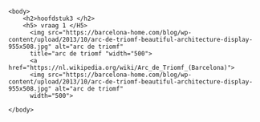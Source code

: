 <html>
    <head>
        <title> Hoofdstuk 3 opdracht 1 </title>
    </head>

    <body>
        <h2>hoofdstuk3 </h2>
        <h5> vraag 1 </H5>
          <img src="https://barcelona-home.com/blog/wp-content/upload/2013/10/arc-de-triomf-beautiful-architecture-display-955x508.jpg" alt="arc de triomf"
          title="arc de triomf "width="500">
          <a href="https://nl.wikipedia.org/wiki/Arc_de_Triomf_(Barcelona)">
          <img src="https://barcelona-home.com/blog/wp-content/upload/2013/10/arc-de-triomf-beautiful-architecture-display-955x508.jpg" alt="arc de triomf"
          width="500">

    </body>
</html>

